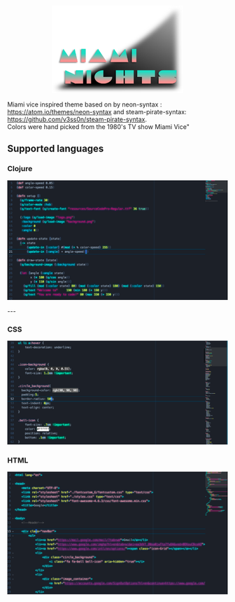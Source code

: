 <p align="center"><img src="https://github.com/DorianCBrwn/miami-nights-syntax/blob/master/assets/Miami Nights Half moon logo.png" alt="Miami-Nights syntax theme for Atom" width="300px" height="200px"></p>

Miami vice inspired theme
based on by neon-syntax : https://atom.io/themes/neon-syntax 
and steam-pirate-syntax: https://github.com/v3ss0n/steam-pirate-syntax.  
Colors were hand picked from the 1980's TV show Miami Vice"  



## Supported languages

###  Clojure
<p><img src="https://github.com/DorianCBrwn/miami-nights-syntax/blob/master/assets/screenshot-clojure.png" alt="Clojure screenshot"></p>
---

###  CSS
<p><img src="https://github.com/DorianCBrwn/miami-nights-syntax/blob/master/assets/screenshot-css.png" alt="CSS screenshot"></p>  

### HTML
<p><img src="https://github.com/DorianCBrwn/miami-nights-syntax/blob/master/assets/screenshot-html.png" alt="HTML screenshot"></p>  


